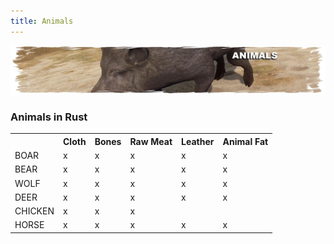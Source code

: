 ```yaml
---
title: Animals
---
```


<p>
  
<center><img src="wiki/images/animals.png"></center>

<p>

<h3>Animals in Rust</h3>

<table>
   <tr>
     <th>&nbsp;</th>
     <th>Cloth</th>
     <th>Bones</th>
     <th>Raw Meat</th>
     <th>Leather</th>
     <th>Animal Fat</th>
  </tr>
  <tr>
    <td>BOAR</td>
     <td>x</td>
     <td>x</td>
     <td>x</td>
     <td>x</td>
     <td>x</td>
  </tr>
    <tr>
    <td>BEAR</td>
     <td>x</td>
     <td>x</td>
     <td>x</td>
     <td>x</td>
     <td>x</td>
  </tr>
    <tr>
    <td>WOLF</td>
     <td>x</td>
     <td>x</td>
     <td>x</td>
     <td>x</td>
     <td>x</td>
  </tr>
    <tr>
    <td>DEER</td>
     <td>x</td>
     <td>x</td>
     <td>x</td>
     <td>x</td>
     <td>x</td>
  </tr>
   <tr>
    <td>CHICKEN</td>
     <td>x</td>
     <td>x</td>
     <td>x</td>
     <td></td>
     <td></td>
  </tr>
   <tr>
    <td>HORSE</td>
     <td>x</td>
     <td>x</td>
     <td>x</td>
     <td>x</td>
     <td>x</td>
  </tr>
 </table>
